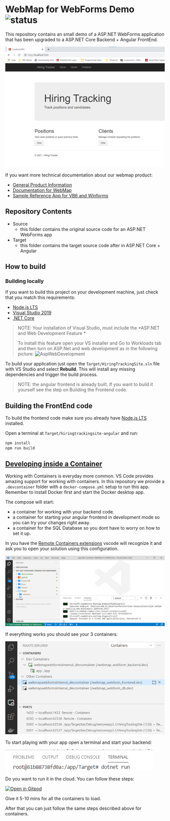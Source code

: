 # WebMap for WebForms Demo ![status](https://github.com/MobilizeNet/WebFormsMigrationDemo/actions/workflows/ci.yaml/badge.svg)

This repository contains an small demo of a ASP.NET WebForms application that has been 
upgraded to a ASP.NET Core Backend + Angular FrontEnd.

![](./Docs/Screenshot_MainScreen.png)

If you want more technical documentation about our webmap product:
- [General Product Information](https://www.mobilize.net/products/app-migrations/webmap/)
- [Documentation for WebMap](https://docs.mobilize.net/webmap/)
 - [Sample Reference App for VB6 and Winforms](https://github.com/MobilizeNet/SKS)

## Repository Contents

- Source
    - this folder contains the original source code for an ASP.NET WebForms app
- Target
    - this folder contains the target source code after in ASP.NET Core + Angular

## How to build

### Building locally

If you want to build this project on your development machine, just check that you match this requirements:

* [Node.js LTS](https://nodejs.org/en/download/)
* [Visual Studio 2019](https://visualstudio.microsoft.com/downloads/)
* [.NET Core](https://dotnet.microsoft.com/download)

> NOTE: Your installation of Visual Studio, must include the *ASP.NET and Web Development Feature *
>
> To install this feature open your VS installer and Go to Workloads tab and then turn on ASP.Net and web development as in the following picture: 
![AspWebDevelopment](https://gblobscdn.gitbook.com/assets%2F-MEOm98BbzqckTUoLpXN%2F-MObjz9M3Gd4Q3oDTVfk%2F-MOfsymyfLvuUJarfQAA%2Fimage.png?alt=media&token=67fbfe2d-b5f9-4c78-b24b-51d5800053af)

To build your application just open the `Target/HiringTrackingSite.sln` file with VS Studio and select **Rebuild**. This will install any missing dependencies and trigger the build process.

> NOTE: the angular frontend is already built. If you want to build it yourself see the step on Building the Frontend code.


## Building the FrontEnd code

To build the frontend code make sure you already have [Node.js LTS](https://nodejs.org/en/download/) installed.

Open a terminal at `Target/hiringtrackingsite-angular` and run:
```
npm install
npm run build
```

## [Developing inside a Container](https://code.visualstudio.com/docs/remote/containers)

Working with Containers is everyday more common. 
VS Code provides amazing support for working with containers. In this repository we provide a `.devcontainer` folder with a `docker-compose.yml` setup to run this app. Remember to install Docker first and start the Docker desktop app.

The compose will start:
* a container for working with your backend code.
* a container for starting your angular frontend in development mode so you can try your changes right away.
* a container for the SQL Database so you dont have to worry on how to set it up.

In you have the [Remote Containers extensions](https://marketplace.visualstudio.com/items?itemName=ms-vscode-remote.remote-containers) vscode will recognize it and ask you to open your solution using this configuration.

![VSCode using DevContainers](./Docs/AppInDevContainers.png)

If everything works you should see your 3 containers:

![Containers](./Docs/Containers.png)

To start playing with your app open a terminal and start your backend:

![Terminal](./Docs/DevContainer_StartInTerminal.png)

Do you want to run it in the cloud. You can follow these steps:

[![Open in Gitpod](https://gitpod.io/button/open-in-gitpod.svg)](https://gitpod.io#https://github.com/MobilizeNet/WebFormsMigrationDemo)

Give it 5-10 mins for all the containers to load.

After that you can just follow the same steps described above for containers.
